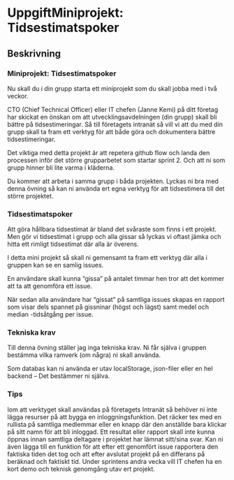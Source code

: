 # UppgiftMiniprojekt: Tidsestimatspoker

## Beskrivning

### Miniprojekt: Tidsestimatspoker

Nu skall du i din grupp starta ett miniprojekt som du skall jobba med i två veckor.

CTO (Chief Technical Officer) eller IT chefen (Janne Kemi) på ditt företag har skickat en önskan om att utvecklingsavdelningen (din grupp) skall bli bättre på tidsestimeringar. Så till företagets intranät så vill vi att du med din grupp skall ta fram ett verktyg för att både göra och dokumentera bättre tidsestimeringar.

Det viktiga med detta projekt är att repetera github flow och landa den processen inför det större grupparbetet som startar sprint 2. Och att ni som grupp hinner bli lite varma i kläderna.

Du kommer att arbeta i samma grupp i båda projekten. Lyckas ni bra med denna övning så kan ni använda ert egna verktyg för att tidsestimera till det större projektet.

### Tidsestimatspoker

Att göra hållbara tidsestimat är bland det svåraste som finns i ett projekt.
Men gör vi tidsestimat i grupp och alla gissar så lyckas vi oftast jämka och hitta ett rimligt tidsestimat där alla är överens.

I detta mini projekt så skall ni gemensamt ta fram ett verktyg där alla i gruppen kan se en samlig issues.

En användare skall kunna “gissa” på antalet timmar hen tror att det kommer att ta att genomföra ett issue.

När sedan alla användare har “gissat” på samtliga issues skapas en rapport som visar dels spannet på gissninar (högst och lägst) samt medel och median -tidsåtgång per issue.

### Tekniska krav

Till denna övning ställer jag inga tekniska krav. Ni får själva i gruppen bestämma vilka ramverk (om några) ni skall använda.

Som databas kan ni använda er utav localStorage, json-filer eller en hel backend – Det bestämmer ni själva.

### Tips

Iom att verktyget skall användas på företagets Intranät så behöver ni inte lägga resurser på att bygga en inloggningsfunktion.
Det räcker tex med en rullista på samtliga medlemmar eller en knapp där den anställde bara klickar på sitt namn för att bli inloggad.
Ett resultat eller rapport skall inte kunna öppnas innan samtliga deltagare i projektet har lämnat sitt/sina svar.
Kan ni även lägga till en funktion för att efter ett genomfört issue rapportera den faktiska tiden det tog och att efter avslutat projekt på en differans på beräknad och faktiskt tid.
Under sprintens andra vecka vill IT chefen ha en kort demo och teknisk genomgång utav ert projekt.
